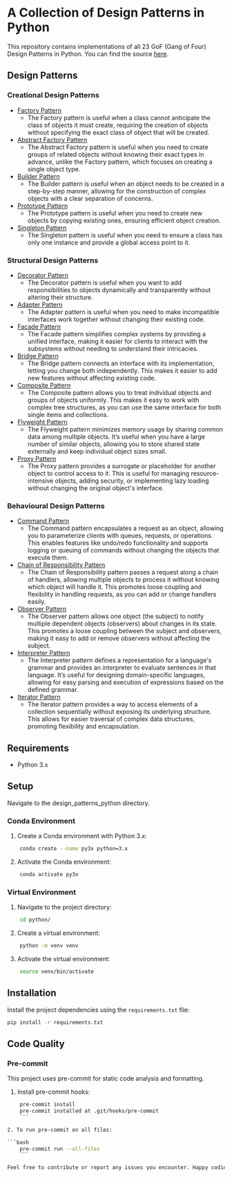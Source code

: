 # A Collection of Design Patterns in Python

This repository contains implementations of all 23 GoF (Gang of Four) Design Patterns in Python. You can find the source [here](https://www.udemy.com/course/design-patterns-in-python/learn/lecture/25231942#overview).

## Design Patterns

### Creational Design Patterns

* [Factory Pattern](https://sbcode.net/python/factory/)
    - The Factory pattern is useful when a class cannot anticipate the class of objects it must create, requiring the creation of objects without specifying the exact class of object that will be created.
* [Abstract Factory Pattern](https://sbcode.net/python/abstract_factory/)
    - The Abstract Factory pattern is useful when you need to create groups of related objects without knowing their exact types in advance, unlike the Factory pattern, which focuses on creating a single object type.
* [Builder Pattern](https://sbcode.net/python/builder/)
    - The Builder pattern is useful when an object needs to be created in a step-by-step manner, allowing for the construction of complex objects with a clear separation of concerns.
* [Prototype Pattern](https://sbcode.net/python/prototype/)
    - The Prototype pattern is useful when you need to create new objects by copying existing ones, ensuring efficient object creation.
* [Singleton Pattern](https://sbcode.net/python/singleton/)
    - The Singleton pattern is useful when you need to ensure a class has only one instance and provide a global access point to it.

### Structural Design Patterns

* [Decorator Pattern](https://sbcode.net/python/decorator/)
    - The Decorator pattern is useful when you want to add responsibilities to objects dynamically and transparently without altering their structure.
* [Adapter Pattern](https://sbcode.net/python/adapter/)
    - The Adapter pattern is useful when you need to make incompatible interfaces work together without changing their existing code.
* [Facade Pattern](https://sbcode.net/python/facade/)
    - The Facade pattern simplifies complex systems by providing a unified interface, making it easier for clients to interact with the subsystems without needing to understand their intricacies.
* [Bridge Pattern](https://sbcode.net/python/bridge/)
    - The Bridge pattern connects an interface with its implementation, letting you change both independently. This makes it easier to add new features without affecting existing code.
* [Composite Pattern](https://sbcode.net/python/composite/)
    - The Composite pattern allows you to treat individual objects and groups of objects uniformly. This makes it easy to work with complex tree structures, as you can use the same interface for both single items and collections.
* [Flyweight Pattern](https://sbcode.net/python/flyweight/)
    - The Flyweight pattern minimizes memory usage by sharing common data among multiple objects. It’s useful when you have a large number of similar objects, allowing you to store shared state externally and keep individual object sizes small.
* [Proxy Pattern](https://sbcode.net/python/proxy/)
    - The Proxy pattern provides a surrogate or placeholder for another object to control access to it. This is useful for managing resource-intensive objects, adding security, or implementing lazy loading without changing the original object's interface.

### Behavioural Design Patterns

* [Command Pattern](https://sbcode.net/python/command/)
    - The Command pattern encapsulates a request as an object, allowing you to parameterize clients with queues, requests, or operations. This enables features like undo/redo functionality and supports logging or queuing of commands without changing the objects that execute them.
* [Chain of Responsibility Pattern](https://sbcode.net/python/chain_of_responsibility/)
    - The Chain of Responsibility pattern passes a request along a chain of handlers, allowing multiple objects to process it without knowing which object will handle it. This promotes loose coupling and flexibility in handling requests, as you can add or change handlers easily.
* [Observer Pattern](https://sbcode.net/python/observer/)
    - The Observer pattern allows one object (the subject) to notify multiple dependent objects (observers) about changes in its state. This promotes a loose coupling between the subject and observers, making it easy to add or remove observers without affecting the subject.
* [Interpreter Pattern](https://sbcode.net/python/interpreter/)
    - The Interpreter pattern defines a representation for a language's grammar and provides an interpreter to evaluate sentences in that language. It’s useful for designing domain-specific languages, allowing for easy parsing and execution of expressions based on the defined grammar.
* [Iterator Pattern](https://sbcode.net/python/iterator/)
    - The Iterator pattern provides a way to access elements of a collection sequentially without exposing its underlying structure. This allows for easier traversal of complex data structures, promoting flexibility and encapsulation.

## Requirements

* Python 3.x

## Setup

Navigate to the design_patterns_python directory.

### Conda Environment

1. Create a Conda environment with Python 3.x:

```bash
    conda create --name py3x python=3.x
```

2. Activate the Conda environment:

```bash
    conda activate py3x
```

### Virtual Environment

1. Navigate to the project directory:

```bash
    cd python/
```

2. Create a virtual environment:

```bash
    python -m venv venv
```

3. Activate the virtual environment:

```bash
    source venv/bin/activate
```

## Installation

Install the project dependencies using the `requirements.txt` file:

```bash
pip install -r requirements.txt
```

## Code Quality

### Pre-commit

This project uses pre-commit for static code analysis and formatting.

1. Install pre-commit hooks:

```bash
    pre-commit install
    pre-commit installed at .git/hooks/pre-commit
    ```

2. To run pre-commit on all files:

```bash
    pre-commit run --all-files
    ```

Feel free to contribute or report any issues you encounter. Happy coding!

